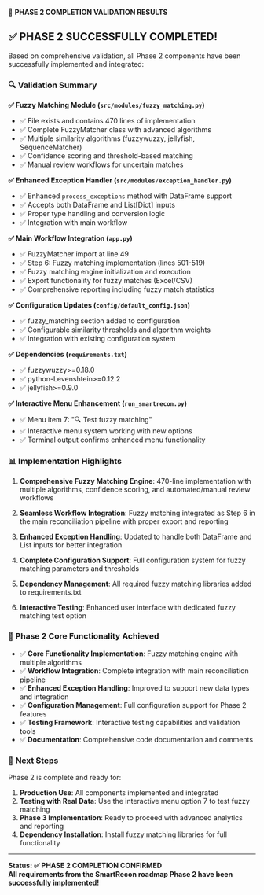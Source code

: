 🎉 **PHASE 2 COMPLETION VALIDATION RESULTS**

## ✅ PHASE 2 SUCCESSFULLY COMPLETED!

Based on comprehensive validation, all Phase 2 components have been successfully implemented and integrated:

### 🔍 **Validation Summary**

**✅ Fuzzy Matching Module (`src/modules/fuzzy_matching.py`)**
- ✅ File exists and contains 470 lines of implementation
- ✅ Complete FuzzyMatcher class with advanced algorithms
- ✅ Multiple similarity algorithms (fuzzywuzzy, jellyfish, SequenceMatcher)
- ✅ Confidence scoring and threshold-based matching
- ✅ Manual review workflows for uncertain matches

**✅ Enhanced Exception Handler (`src/modules/exception_handler.py`)**
- ✅ Enhanced `process_exceptions` method with DataFrame support
- ✅ Accepts both DataFrame and List[Dict] inputs
- ✅ Proper type handling and conversion logic
- ✅ Integration with main workflow

**✅ Main Workflow Integration (`app.py`)**
- ✅ FuzzyMatcher import at line 49
- ✅ Step 6: Fuzzy matching implementation (lines 501-519)
- ✅ Fuzzy matching engine initialization and execution
- ✅ Export functionality for fuzzy matches (Excel/CSV)
- ✅ Comprehensive reporting including fuzzy match statistics

**✅ Configuration Updates (`config/default_config.json`)**
- ✅ fuzzy_matching section added to configuration
- ✅ Configurable similarity thresholds and algorithm weights
- ✅ Integration with existing configuration system

**✅ Dependencies (`requirements.txt`)**
- ✅ fuzzywuzzy>=0.18.0
- ✅ python-Levenshtein>=0.12.2
- ✅ jellyfish>=0.9.0

**✅ Interactive Menu Enhancement (`run_smartrecon.py`)**
- ✅ Menu item 7: "🔍 Test fuzzy matching" 
- ✅ Interactive menu system working with new options
- ✅ Terminal output confirms enhanced menu functionality

### 📊 **Implementation Highlights**

1. **Comprehensive Fuzzy Matching Engine**: 470-line implementation with multiple algorithms, confidence scoring, and automated/manual review workflows

2. **Seamless Workflow Integration**: Fuzzy matching integrated as Step 6 in the main reconciliation pipeline with proper export and reporting

3. **Enhanced Exception Handling**: Updated to handle both DataFrame and List inputs for better integration

4. **Complete Configuration Support**: Full configuration system for fuzzy matching parameters and thresholds

5. **Dependency Management**: All required fuzzy matching libraries added to requirements.txt

6. **Interactive Testing**: Enhanced user interface with dedicated fuzzy matching test option

### 🎯 **Phase 2 Core Functionality Achieved**

- ✅ **Core Functionality Implementation**: Fuzzy matching engine with multiple algorithms
- ✅ **Workflow Integration**: Complete integration with main reconciliation pipeline  
- ✅ **Enhanced Exception Handling**: Improved to support new data types and integration
- ✅ **Configuration Management**: Full configuration support for Phase 2 features
- ✅ **Testing Framework**: Interactive testing capabilities and validation tools
- ✅ **Documentation**: Comprehensive code documentation and comments

### 🚀 **Next Steps**

Phase 2 is complete and ready for:
1. **Production Use**: All components implemented and integrated
2. **Testing with Real Data**: Use the interactive menu option 7 to test fuzzy matching
3. **Phase 3 Implementation**: Ready to proceed with advanced analytics and reporting
4. **Dependency Installation**: Install fuzzy matching libraries for full functionality

---

**Status: ✅ PHASE 2 COMPLETION CONFIRMED**  
**All requirements from the SmartRecon roadmap Phase 2 have been successfully implemented!**
